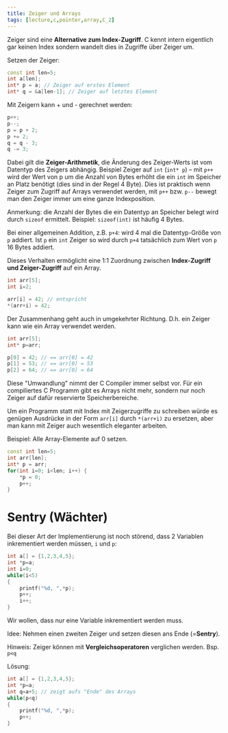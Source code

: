 ```yaml
---
title: Zeiger und Arrays
tags: [lecture,c,pointer,array,C_2]
---
```


Zeiger sind eine **Alternative zum Index-Zugriff**. C kennt intern eigentlich gar keinen Index sondern wandelt dies in Zugriffe über Zeiger um.

Setzen der Zeiger:

```c++
const int len=5;
int a[len];
int* p = a; // Zeiger auf erstes Element
int* q = &a[len-1]; // Zeiger auf letztes Element
```

Mit Zeigern kann + und - gerechnet werden:

```c++
p++;
p--;
p = p + 2;
p += 2;
q = q - 3;
q -= 3;
```

Dabei gilt die **Zeiger-Arithmetik**, die Änderung des Zeiger-Werts ist vom Datentyp des Zeigers abhängig.
Beispiel Zeiger auf `int` (`int* p`) – mit `p++` wird der Wert von p um die Anzahl von Bytes erhöht die ein `int` im Speicher an Platz benötigt (dies sind in der Regel 4 Byte). Dies ist praktisch wenn Zeiger zum Zugriff auf Arrays verwendet werden, mit `p++` bzw. `p--` bewegt man den Zeiger immer um eine ganze Indexposition.


Anmerkung:  die Anzahl der Bytes die ein Datentyp an Speicher belegt wird durch `sizeof` ermittelt. Beispiel: `sizeof(int)` ist häufig 4 Bytes.

Bei einer allgemeinen Addition, z.B. `p+4`: wird 4 mal die Datentyp-Größe von `p` addiert. Ist `p` ein `int` Zeiger so wird durch `p+4` tatsächlich zum Wert von `p` 16 Bytes addiert.

Dieses Verhalten ermöglicht eine 1:1 Zuordnung zwischen **Index-Zugriff und Zeiger-Zugriff** auf ein Array.

```c++
int arr[5];
int i=2;

arr[i] = 42; // entspricht
*(arr+i) = 42;
```

Der Zusammenhang geht auch in umgekehrter Richtung. D.h. ein Zeiger kann wie ein Array verwendet werden.

```c++
int arr[5];
int* p=arr;

p[0] = 42; // == arr[0] = 42
p[1] = 53; // == arr[0] = 53
p[2] = 64; // == arr[0] = 64
```

Diese "Umwandlung" nimmt der C Compiler immer selbst vor. Für ein compiliertes C Programm gibt es Arrays nicht mehr, sondern nur noch Zeiger auf dafür reservierte Speicherbereiche.

Um ein Programm statt mit Index mit Zeigerzugriffe zu schreiben würde es genügen Ausdrücke in der Form `arr[i]` durch `*(arr+i)` zu ersetzen, aber man kann mit Zeiger auch wesentlich eleganter arbeiten.

Beispiel: Alle Array-Elemente auf 0 setzen.

```c++
const int len=5;
int arr[len];
int* p = arr;
for(int i=0; i<len; i++) {
    *p = 0;
    p++;
}
```



# Sentry (Wächter)

Bei dieser Art der Implementierung ist noch störend, dass 2 Variablen inkrementiert werden müssen, `i` und `p`:

```c++
int a[] = {1,2,3,4,5};
int *p=a;
int i=0;
while(i<5)
{
    printf("%d, ",*p);
    p++;
    i++;
}
```

Wir wollen, dass nur eine Variable inkrementiert werden muss.

Idee: Nehmen einen zweiten Zeiger und setzen diesen ans Ende (=**Sentry**).

Hinweis: Zeiger können mit **Vergleichsoperatoren** verglichen werden. Bsp. `p<q`

Lösung:

```c++
int a[] = {1,2,3,4,5};
int *p=a;
int q=a+5; // zeigt aufs "Ende" des Arrays
while(p<q)
{
    printf("%d, ",*p);
    p++;
}
```



